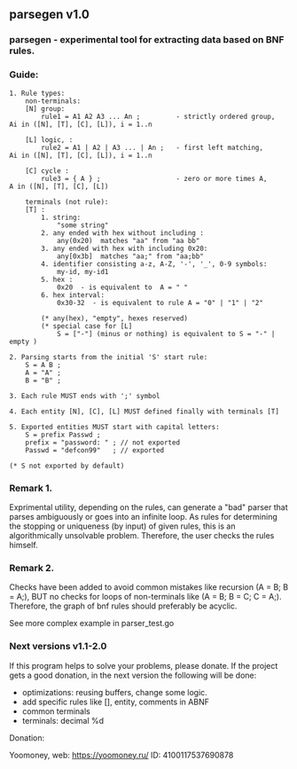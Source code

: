 ## **parsegen** v1.0
### parsegen - experimental tool for extracting data based on BNF rules.

### Guide:

	1. Rule types:
        non-terminals:
		[N] group:
            rule1 = A1 A2 A3 ... An ;         - strictly ordered group,  Ai in ([N], [T], [C], [L]), i = 1..n

		[L] logic, :
            rule2 = A1 | A2 | A3 ... | An ;   - first left matching,     Ai in ([N], [T], [C], [L]), i = 1..n

		[C] cycle :
            rule3 = { A } ;                   - zero or more times A,     A in ([N], [T], [C], [L])

        terminals (not rule):
        [T] : 
            1. string: 
                "some string"
            2. any ended with hex without including : 
                any(0x20)  matches "aa" from "aa bb"
            3. any ended with hex with including 0x20: 
                any[0x3b]  matches "aa;" from "aa;bb"
            4. identifier consisting a-z, A-Z, '-', '_', 0-9 symbols:
                my-id, my-id1  
            5. hex :
                0x20  - is equivalent to  A = " "
            6. hex interval:
                0x30-32  - is equivalent to rule A = "0" | "1" | "2" 

            (* any(hex), "empty", hexes reserved)        
            (* special case for [L]
                S = ["-"] (minus or nothing) is equivalent to S = "-" | empty )           

	2. Parsing starts from the initial 'S' start rule:
	    S = A B ;
		A = "A" ;
		B = "B" ;

	3. Each rule MUST ends with ';' symbol

	4. Each entity [N], [C], [L] MUST defined finally with terminals [T]

	5. Exported entities MUST start with capital letters:
		S = prefix Passwd ; 
		prefix = "password: " ; // not exported
		Passwd = "defcon99"   ; // exported

    (* S not exported by default)

### Remark 1.
Exprimental utility, depending on the rules, can generate a "bad" parser that parses ambiguously or
goes into an infinite loop. As rules for determining the stopping or uniqueness (by input) of given rules,
this is an algorithmically unsolvable problem. Therefore, the user checks the rules himself.

### Remark 2.
Checks have been added to avoid common mistakes like recursion (A = B; B = A;), BUT no checks for 
loops of non-terminals like (A = B; B = C; C = A;). Therefore, the graph of bnf rules should preferably be acyclic.

See more complex example in parser_test.go

### Next versions v1.1-2.0
If this program helps to solve your problems, please donate. 
If the project gets a good donation, in the next version the following will be done:

- optimizations: reusing buffers, change some logic.
- add specific rules like [], <m><n>entity, comments in ABNF 
- common terminals
- terminals: decimal %d

Donation:

   Yoomoney, web: https://yoomoney.ru/
        ID: 4100117537690878 
